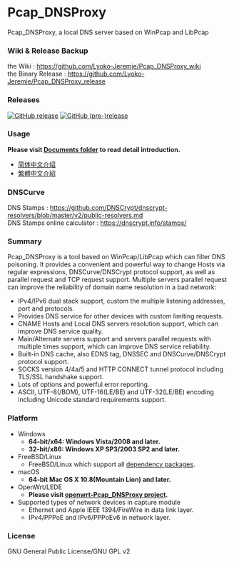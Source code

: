 ﻿Pcap_DNSProxy
=====
Pcap_DNSProxy, a local DNS server based on WinPcap and LibPcap

### Wiki & Release Backup

the Wiki : https://github.com/Lyoko-Jeremie/Pcap_DNSProxy_wiki  
the Binary Release : https://github.com/Lyoko-Jeremie/Pcap_DNSProxy_release  

### Releases
[![GitHub release](https://img.shields.io/github/release/Lyoko-Jeremie/Pcap_DNSProxy.svg)](https://github.com/Lyoko-Jeremie/Pcap_DNSProxy/releases/latest)
[![GitHub (pre-)release](https://img.shields.io/github/release/Lyoko-Jeremie/Pcap_DNSProxy/all.svg?label=pre-release)](https://github.com/Lyoko-Jeremie/Pcap_DNSProxy/releases)

### Usage
**Please visit [Documents folder](https://github.com/Lyoko-Jeremie/Pcap_DNSProxy/tree/master/Documents) to read detail introduction.**
* [简体中文介绍](README.zh-Hans.md)
* [繁體中文介紹](README.zh-Hant.md)

### DNSCurve

DNS Stamps : https://github.com/DNSCrypt/dnscrypt-resolvers/blob/master/v2/public-resolvers.md  
DNS Stamps online calculator : https://dnscrypt.info/stamps/  

### Summary
Pcap_DNSProxy is a tool based on WinPcap/LibPcap which can filter DNS poisoning. It provides a convenient and powerful way to change Hosts via regular expressions, DNSCurve/DNSCrypt protocol support, as well as parallel request and TCP request support. Multiple servers parallel request can improve the reliability of domain name resolution in a bad network:
* IPv4/IPv6 dual stack support, custom the multiple listening addresses, port and protocols.
* Provides DNS service for other devices with custom limiting requests.
* CNAME Hosts and Local DNS servers resolution support, which can improve DNS service quality.
* Main/Alternate servers support and servers parallel requests with multiple times support, which can improve DNS service reliability.
* Built-in DNS cache, also EDNS tag, DNSSEC and DNSCurve/DNSCrypt protocol support.
* SOCKS version 4/4a/5 and HTTP CONNECT tunnel protocol including TLS/SSL handshake support.
* Lots of options and powerful error reporting.
* ASCII, UTF-8(/BOM), UTF-16(LE/BE) and UTF-32(LE/BE) encoding including Unicode standard requirements support.

### Platform
* Windows
  * **64-bit/x64: Windows Vista/2008 and later.**
  * **32-bit/x86: Windows XP SP3/2003 SP2 and later.**
* FreeBSD/Linux
  * FreeBSD/Linux which support all [dependency packages](https://github.com/Lyoko-Jeremie/Pcap_DNSProxy/tree/master/Documents).
* macOS
  * **64-bit Mac OS X 10.8(Mountain Lion) and later.**
* OpenWrt/LEDE
  * **Please visit [openwrt-Pcap_DNSProxy project](https://github.com/wongsyrone/openwrt-Pcap_DNSProxy).**
* Supported types of network devices in capture module
  * Ethernet and Apple IEEE 1394/FireWire in data link layer.
  * IPv4/PPPoE and IPv6/PPPoEv6 in network layer.

### License
GNU General Public License/GNU GPL v2
